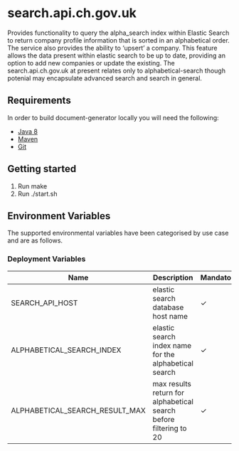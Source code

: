 # search.api.ch.gov.uk
Provides functionality to query the alpha_search index within Elastic Search to return company profile information that is sorted in an alphabetical order. The service also provides the ability to ‘upsert’ a company. This feature allows the data present within elastic search to be up to date, providing an option to add new companies or update the existing. The search.api.ch.gov.uk at present relates only to alphabetical-search though potenial may encapsulate advanced search and search in general.

## Requirements
In order to build document-generator locally you will need the following:
- [Java 8](http://www.oracle.com/technetwork/java/javase/downloads/jdk8-downloads-2133151.html)
- [Maven](https://maven.apache.org/download.cgi)
- [Git](https://git-scm.com/downloads)

## Getting started
1. Run make
2. Run ./start.sh

Environment Variables
---------------------
The supported environmental variables have been categorised by use case and are as follows.

### Deployment Variables
Name                                      | Description                                                                  | Mandatory | Default | Example
----------------------------------------- | ---------------------------------------------------------------------------- | --------- | ------- | ----------------------------------------
SEARCH_API_HOST                           | elastic search database host name                                            | ✓         |         | es7-database-host-name.aws.chdev.org
ALPHABETICAL_SEARCH_INDEX                 | elastic search index name for the alphabetical search                        | ✓         |         | alpha-search
ALPHABETICAL_SEARCH_RESULT_MAX            | max results return for alphabetical search before filtering to 20            | ✓         |         | 250
